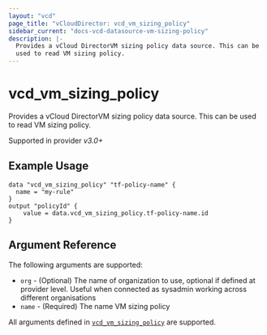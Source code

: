 ```yaml
---
layout: "vcd"
page_title: "vCloudDirector: vcd_vm_sizing_policy"
sidebar_current: "docs-vcd-datasource-vm-sizing-policy"
description: |-
  Provides a vCloud DirectorVM sizing policy data source. This can be
  used to read VM sizing policy.
---
```


# vcd\_vm\_sizing\_policy

Provides a vCloud DirectorVM sizing policy data source. This can be
used to read VM sizing policy.

Supported in provider *v3.0+*

## Example Usage

```hcl
data "vcd_vm_sizing_policy" "tf-policy-name" {
  name = "my-rule"
}
output "policyId" {
	value = data.vcd_vm_sizing_policy.tf-policy-name.id
}
```
## Argument Reference

The following arguments are supported:

* `org` - (Optional) The name of organization to use, optional if defined at provider level. Useful when connected as sysadmin working across different organisations
* `name` - (Required) The name VM sizing policy

All arguments defined in [`vcd_vm_sizing_policy`](/docs/providers/vcd/r/vm_sizing_policy.html#argument-reference) are supported.

